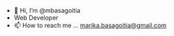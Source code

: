 - 👋 Hi, I’m @mbasagoitia
- Web Developer
- 📫 How to reach me ... marika.basagoitia@gmail.com

<!---
mbasagoitia/mbasagoitia is a ✨ special ✨ repository because its `README.md` (this file) appears on your GitHub profile.
You can click the Preview link to take a look at your changes.
--->
